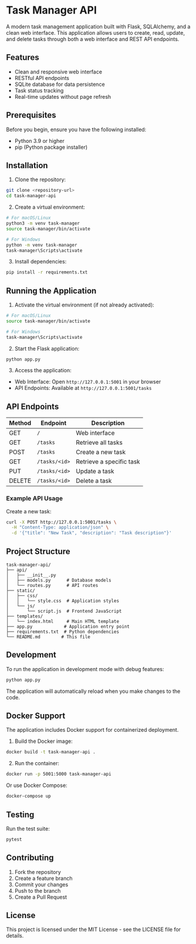 # Task Manager API

A modern task management application built with Flask, SQLAlchemy, and a clean web interface. This application allows users to create, read, update, and delete tasks through both a web interface and REST API endpoints.

## Features

- Clean and responsive web interface
- RESTful API endpoints
- SQLite database for data persistence
- Task status tracking
- Real-time updates without page refresh

## Prerequisites

Before you begin, ensure you have the following installed:
- Python 3.9 or higher
- pip (Python package installer)

## Installation

1. Clone the repository:
```bash
git clone <repository-url>
cd task-manager-api
```

2. Create a virtual environment:
```bash
# For macOS/Linux
python3 -m venv task-manager
source task-manager/bin/activate

# For Windows
python -m venv task-manager
task-manager\Scripts\activate
```

3. Install dependencies:
```bash
pip install -r requirements.txt
```

## Running the Application

1. Activate the virtual environment (if not already activated):
```bash
# For macOS/Linux
source task-manager/bin/activate

# For Windows
task-manager\Scripts\activate
```

2. Start the Flask application:
```bash
python app.py
```

3. Access the application:
- Web Interface: Open `http://127.0.0.1:5001` in your browser
- API Endpoints: Available at `http://127.0.0.1:5001/tasks`

## API Endpoints

| Method | Endpoint | Description |
|--------|----------|-------------|
| GET | `/` | Web interface |
| GET | `/tasks` | Retrieve all tasks |
| POST | `/tasks` | Create a new task |
| GET | `/tasks/<id>` | Retrieve a specific task |
| PUT | `/tasks/<id>` | Update a task |
| DELETE | `/tasks/<id>` | Delete a task |

### Example API Usage

Create a new task:
```bash
curl -X POST http://127.0.0.1:5001/tasks \
  -H "Content-Type: application/json" \
  -d '{"title": "New Task", "description": "Task description"}'
```

## Project Structure

```
task-manager-api/
├── api/
│   ├── __init__.py
│   ├── models.py      # Database models
│   └── routes.py      # API routes
├── static/
│   ├── css/
│   │   └── style.css  # Application styles
│   └── js/
│       └── script.js  # Frontend JavaScript
├── templates/
│   └── index.html     # Main HTML template
├── app.py            # Application entry point
├── requirements.txt  # Python dependencies
└── README.md        # This file
```

## Development

To run the application in development mode with debug features:
```bash
python app.py
```

The application will automatically reload when you make changes to the code.

## Docker Support

The application includes Docker support for containerized deployment.

1. Build the Docker image:
```bash
docker build -t task-manager-api .
```

2. Run the container:
```bash
docker run -p 5001:5000 task-manager-api
```

Or use Docker Compose:
```bash
docker-compose up
```

## Testing

Run the test suite:
```bash
pytest
```

## Contributing

1. Fork the repository
2. Create a feature branch
3. Commit your changes
4. Push to the branch
5. Create a Pull Request

## License

This project is licensed under the MIT License - see the LICENSE file for details.